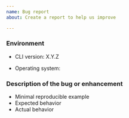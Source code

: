 ```yaml
---
name: Bug report
about: Create a report to help us improve

---
```


<!-- 
Please use https://www.cuba-platform.com/discuss for discussion, support, and reporting problems about CUBA Studio and Platform.
This repository is only for issues of the CUBA CLI tool.

When creating an issue, provide as much as possible of the following information: 
-->

### Environment

- CLI version: X.Y.Z <!-- e.g. 1.0.0 -->
<!-- Optional. Remove irrelevant lines. -->
- Operating system: <!-- Windows, Linux, macOS -->

### Description of the bug or enhancement

- Minimal reproducible example
- Expected behavior
- Actual behavior
